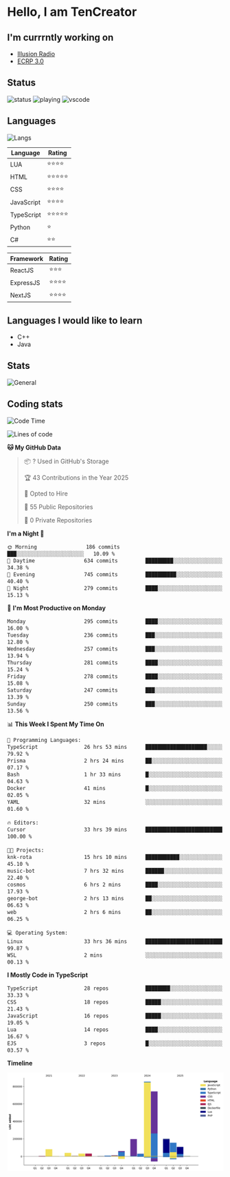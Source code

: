 # Hello, I am TenCreator

## I'm currrntly working on
- [Illusion Radio](https://illusionradio.co.uk/)
- [ECRP 3.0](http://github.com/Emerald-Coast-Roleplay/)

## Status
![status](https://api.statusbadges.me/badge/status/518334475038359555?simple=true&style=for-the-badge)
![playing](https://api.statusbadges.me/badge/playing/518334475038359555?style=for-the-badge)
![vscode](https://api.statusbadges.me/badge/vscode/518334475038359555?style=for-the-badge)

## Languages
![Langs](https://github-readme-stats.vercel.app/api/top-langs/?username=tencreator&layout=compact&theme=radical)


|Language|Rating|
|--------|------|
|LUA|⭐️⭐️⭐️⭐️|
|HTML|⭐️⭐️⭐️⭐️⭐️|
|CSS|⭐️⭐️⭐️⭐️|
|JavaScript|⭐️⭐️⭐️⭐️|
|TypeScript|⭐️⭐️⭐️⭐️⭐️|
|Python|⭐️|
|C#|⭐️⭐️ |

|Framework|Rating|
|--------|------|
|ReactJS|⭐️⭐️⭐|
|ExpressJS|⭐️⭐️⭐️⭐️|
|NextJS|⭐️⭐️⭐⭐️|

## Languages I would like to learn
- C++
- Java

## Stats
![General](https://github-readme-stats.vercel.app/api?username=tencreator&show_icons=true&theme=radical)

## Coding stats

<!--START_SECTION:waka-->
![Code Time](http://img.shields.io/badge/Code%20Time-414%20hrs%2058%20mins-blue)

![Lines of code](https://img.shields.io/badge/From%20Hello%20World%20I%27ve%20Written-1.9%20million%20lines%20of%20code-blue)

**🐱 My GitHub Data** 

> 📦 ? Used in GitHub's Storage 
 > 
> 🏆 43 Contributions in the Year 2025
 > 
> 💼 Opted to Hire
 > 
> 📜 55 Public Repositories 
 > 
> 🔑 0 Private Repositories 
 > 
**I'm a Night 🦉** 

```text
🌞 Morning                186 commits         ███░░░░░░░░░░░░░░░░░░░░░░   10.09 % 
🌆 Daytime                634 commits         █████████░░░░░░░░░░░░░░░░   34.38 % 
🌃 Evening                745 commits         ██████████░░░░░░░░░░░░░░░   40.40 % 
🌙 Night                  279 commits         ████░░░░░░░░░░░░░░░░░░░░░   15.13 % 
```
📅 **I'm Most Productive on Monday** 

```text
Monday                   295 commits         ████░░░░░░░░░░░░░░░░░░░░░   16.00 % 
Tuesday                  236 commits         ███░░░░░░░░░░░░░░░░░░░░░░   12.80 % 
Wednesday                257 commits         ███░░░░░░░░░░░░░░░░░░░░░░   13.94 % 
Thursday                 281 commits         ████░░░░░░░░░░░░░░░░░░░░░   15.24 % 
Friday                   278 commits         ████░░░░░░░░░░░░░░░░░░░░░   15.08 % 
Saturday                 247 commits         ███░░░░░░░░░░░░░░░░░░░░░░   13.39 % 
Sunday                   250 commits         ███░░░░░░░░░░░░░░░░░░░░░░   13.56 % 
```


📊 **This Week I Spent My Time On** 

```text
💬 Programming Languages: 
TypeScript               26 hrs 53 mins      ████████████████████░░░░░   79.92 % 
Prisma                   2 hrs 24 mins       ██░░░░░░░░░░░░░░░░░░░░░░░   07.17 % 
Bash                     1 hr 33 mins        █░░░░░░░░░░░░░░░░░░░░░░░░   04.63 % 
Docker                   41 mins             █░░░░░░░░░░░░░░░░░░░░░░░░   02.05 % 
YAML                     32 mins             ░░░░░░░░░░░░░░░░░░░░░░░░░   01.60 % 

🔥 Editors: 
Cursor                   33 hrs 39 mins      █████████████████████████   100.00 % 

🐱‍💻 Projects: 
knk-rota                 15 hrs 10 mins      ███████████░░░░░░░░░░░░░░   45.10 % 
music-bot                7 hrs 32 mins       ██████░░░░░░░░░░░░░░░░░░░   22.40 % 
cosmos                   6 hrs 2 mins        ████░░░░░░░░░░░░░░░░░░░░░   17.93 % 
george-bot               2 hrs 13 mins       ██░░░░░░░░░░░░░░░░░░░░░░░   06.63 % 
web                      2 hrs 6 mins        ██░░░░░░░░░░░░░░░░░░░░░░░   06.25 % 

💻 Operating System: 
Linux                    33 hrs 36 mins      █████████████████████████   99.87 % 
WSL                      2 mins              ░░░░░░░░░░░░░░░░░░░░░░░░░   00.13 % 
```

**I Mostly Code in TypeScript** 

```text
TypeScript               28 repos            ████████░░░░░░░░░░░░░░░░░   33.33 % 
CSS                      18 repos            █████░░░░░░░░░░░░░░░░░░░░   21.43 % 
JavaScript               16 repos            █████░░░░░░░░░░░░░░░░░░░░   19.05 % 
Lua                      14 repos            ████░░░░░░░░░░░░░░░░░░░░░   16.67 % 
EJS                      3 repos             █░░░░░░░░░░░░░░░░░░░░░░░░   03.57 % 
```



**Timeline**

![Lines of Code chart](https://raw.githubusercontent.com/tencreator/tencreator/main/assets/bar_graph.png)


<!--END_SECTION:waka-->
